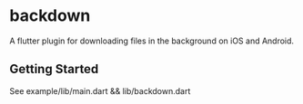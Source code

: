 # backdown

A flutter plugin for downloading files in the background on iOS and Android.

## Getting Started

See example/lib/main.dart && lib/backdown.dart